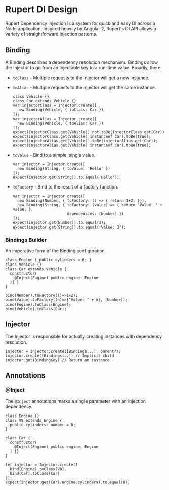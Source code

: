 # Rupert DI Design

Rupert Dependency Injection is a system for quick and easy DI across a Node
application. Inspired heavily by Angular 2, Rupert's DI API allows a variety
of straightforward injection patterns.

## Binding

A Binding describes a dependency resolution mechanism. Bindings allow the
Injector to go from an Injectable key to a run-time value. Broadly, there

* `toClass` - Multiple requests to the injector will get a new instance.
* `toAlias` - Multiple requests to the injector will get the same instance.
  ```
  class Vehicle {}
  class Car extends Vehicle {}
  var injectorClass = Injector.create([
    new Binding(Vehicle, { toClass: Car })
  ]);
  var injectorAlias = Injector.create([
    new Binding(Vehicle, { toAlias: Car })
  ]);
  expect(injectorClass.get(Vehicle)).not.toBe(injectorClass.get(Car));
  expect(injectorClass.get(Vehicle) instanceof Car).toBe(true);
  expect(injectorAlias.get(Vehicle)).toBe(injectorAlias.get(Car));
  expect(injectorAlias.get(Vehicle) instanceof Car).toBe(true);
  ```

* `toValue` - Bind to a simple, single value.
  ```
  var injector = Injector.create([
    new Binding(String, { toValue: 'Hello' })
  ]);
  expect(injector.get(String)).to.equal('Hello');
  ```

* `toFactory` - Bind to the result of a factory function.
  ```
  var injector = Injector.create([
    new Binding(Number, { toFactory: () => { return 1+2; }}),
    new Binding(String, { toFactory: (value) => { return "Value: " + value; },
                          dependencies: [Number] })
  ]);
  expect(injector.get(Number)).to.equal(3);
  expect(injector.get(String)).to.equal('Value: 3');
  ```

### Bindings Builder
An imperative form of the Binding configuration.

```
class Engine { public cylinders = 6; }
class Vehicle {}
class Car extends Vehicle {
  constructor(
    @Inject(Engine) public engine: Engine
  ){ }
}

bind(Number).toFactory(()=>1+2);
bind(Value).toFactory((n)=>{"Value: " + n}, [Number]);
bind(Engine).toClass(Engine);
bind(Vehicle).toClass(Car);
```

## Injector

The Injector is responsible for actually creating instances with dependency
resolution.

```
injector = Injector.create([Bindings...], parent?);
injector.create([Bindings...]) // Implicit child
injector.get(BindingKey) // Return an instance
```

## Annotations

### @Inject

The `@Inject` annotations marks a single parameter with an injection
dependency.

```
class Engine {}
class V8 extends Engine {
  public cylinders: number = 8;
}

class Car {
  constructor(
    @Inject(Engine) public engine: Engine
  ) {}
}

let injector = Injector.create([
  bind(Engine).toClass(V8),
  bind(Car).toClass(Car)
]);
expect(injector.get(Car).engine.cylinders).to.equal(8);
```
